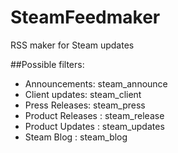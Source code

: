 # SteamFeedmaker
RSS maker for Steam updates

##Possible filters:
* Announcements: steam_announce 
* Client updates: steam_client
* Press Releases: steam_press
* Product Releases : steam_release
* Product Updates : steam_updates
* Steam Blog : steam_blog 

